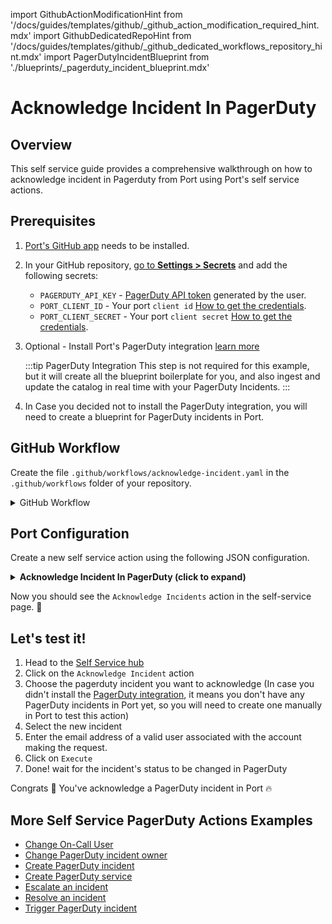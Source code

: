 import GithubActionModificationHint from '/docs/guides/templates/github/_github_action_modification_required_hint.mdx'
import GithubDedicatedRepoHint from '/docs/guides/templates/github/_github_dedicated_workflows_repository_hint.mdx'
import PagerDutyIncidentBlueprint from './blueprints/_pagerduty_incident_blueprint.mdx'

# Acknowledge Incident In PagerDuty

## Overview
This self service guide provides a comprehensive walkthrough on how to acknowledge incident in Pagerduty from Port using Port's self service actions.

## Prerequisites
1. [Port's GitHub app](https://github.com/apps/getport-io) needs to be installed.
2. In your GitHub repository, [go to **Settings > Secrets**](https://docs.github.com/en/actions/security-guides/using-secrets-in-github-actions#creating-secrets-for-a-repository) and add the following secrets:
   - `PAGERDUTY_API_KEY` - [PagerDuty API token](https://support.atlassian.com/atlassian-account/docs/manage-api-tokens-for-your-atlassian-account) generated by the user.
   - `PORT_CLIENT_ID` - Your port `client id` [How to get the credentials](https://docs.getport.io/build-your-software-catalog/sync-data-to-catalog/api/#find-your-port-credentials).
   - `PORT_CLIENT_SECRET` - Your port `client secret` [How to get the credentials](https://docs.getport.io/build-your-software-catalog/sync-data-to-catalog/api/#find-your-port-credentials).
3. Optional - Install Port's PagerDuty integration [learn more](https://docs.getport.io/build-your-software-catalog/sync-data-to-catalog/incident-management/pagerduty)

	:::tip PagerDuty Integration
	This step is not required for this example, but it will create all the blueprint boilerplate for you, and also ingest and update the catalog in real time with your PagerDuty Incidents.
	:::

4. In Case you decided not to install the PagerDuty integration, you will need to create a blueprint for PagerDuty incidents in Port.

<PagerDutyIncidentBlueprint/>

## GitHub Workflow

Create the file `.github/workflows/acknowledge-incident.yaml` in the `.github/workflows` folder of your repository.

<GithubDedicatedRepoHint/>

<details>
<summary>GitHub Workflow</summary>

```yaml showLineNumbers title="acknowledge-incident.yaml"
name: Acknowledge Incident In PagerDuty
on:
  workflow_dispatch:
    inputs:
      from:
        description: The email address of a valid user associated with the account making the request.
        required: true
        type: string
      port_context:
        required: true
        description: includes blueprint, run ID, and entity identifier from Port.

jobs:
  acknowledge_incident:
    runs-on: ubuntu-latest
    steps:
      - name: Log Executing Request to Acknowledge Incident
        uses: port-labs/port-github-action@v1
        with:
          clientId: ${{ secrets.PORT_CLIENT_ID }}
          clientSecret: ${{ secrets.PORT_CLIENT_SECRET }}
          baseUrl: https://api.getport.io
          operation: PATCH_RUN
          runId: ${{fromJson(inputs.port_context).run_id}}
          logMessage: "About to make a request to pagerduty..."

      - name: Request to Acknowledge Incident
        id: acknowledge_incident
        uses: fjogeleit/http-request-action@v1
        with:
          url: 'https://api.pagerduty.com/incidents'
          method: 'PUT'
          customHeaders: '{"Content-Type": "application/json", "Accept": "application/vnd.pagerduty+json;version=2", "Authorization": "Token token=${{ secrets.PAGERDUTY_API_KEY }}", "From": "${{ github.event.inputs.from }}"}'
          data: >-
              {
                "incidents": [
                  {
                    "id": "${{ fromJson(inputs.port_context).entity }}",
                    "type": "incident_reference",
                    "status": "acknowledged"
                  }
                ]
              }

      - name: Log Acknowledge Incident Request Failure 
        if: failure()
        uses: port-labs/port-github-action@v1
        with:
          clientId: ${{ secrets.PORT_CLIENT_ID }}
          clientSecret: ${{ secrets.PORT_CLIENT_SECRET }}
          baseUrl: https://api.getport.io
          operation: PATCH_RUN
          runId: ${{fromJson(inputs.port_context).run_id}}
          logMessage: "Request to acknowledge incident failed ..."

      - name: Log Before Upserting Entity
        uses: port-labs/port-github-action@v1
        with:
          clientId: ${{ secrets.PORT_CLIENT_ID }}
          clientSecret: ${{ secrets.PORT_CLIENT_SECRET }}
          baseUrl: https://api.getport.io
          operation: PATCH_RUN
          runId: ${{fromJson(inputs.port_context).run_id}}
          logMessage: "Reporting the updated incident back to port ..."

      - name: UPSERT Entity
        uses: port-labs/port-github-action@v1
        with:
          identifier: "${{ fromJson(steps.acknowledge_incident.outputs.response).incidents[0].id }}"
          title: "${{ fromJson(steps.acknowledge_incident.outputs.response).incidents[0].title }}"
          blueprint: ${{fromJson(inputs.port_context).blueprint}}
          properties: |-
            {
              "status": "${{ fromJson(steps.acknowledge_incident.outputs.response).incidents[0].status }}",
              "url": "${{ fromJson(steps.acknowledge_incident.outputs.response).incidents[0].self }}",
              "urgency": "${{ fromJson(steps.acknowledge_incident.outputs.response).incidents[0].urgency }}",
              "responder": "${{ fromJson(steps.acknowledge_incident.outputs.response).incidents[0].assignments[0].assignee.summary}}",
              "escalation_policy": "${{ fromJson(steps.acknowledge_incident.outputs.response).incidents[0].escalation_policy.summary }}",
              "created_at": "${{ fromJson(steps.acknowledge_incident.outputs.response).incidents[0].created_at }}",
              "updated_at": "${{ fromJson(steps.acknowledge_incident.outputs.response).incidents[0].updated_at }}"
            }
          relations: "${{ toJson(fromJson(inputs.port_context).relations) }}"
          clientId: ${{ secrets.PORT_CLIENT_ID }}
          clientSecret: ${{ secrets.PORT_CLIENT_SECRET }}
          baseUrl: https://api.getport.io
          operation: UPSERT
          runId: ${{fromJson(inputs.port_context).run_id}}

      - name: Log Upsert Entity Failure 
        if: failure()
        uses: port-labs/port-github-action@v1
        with:
          clientId: ${{ secrets.PORT_CLIENT_ID }}
          clientSecret: ${{ secrets.PORT_CLIENT_SECRET }}
          baseUrl: https://api.getport.io
          operation: PATCH_RUN
          runId: ${{fromJson(inputs.port_context).run_id}}
          logMessage: "Failed to upsert pagerduty incident to port ..."

      - name: Log After Upserting Entity
        uses: port-labs/port-github-action@v1
        with:
          clientId: ${{ secrets.PORT_CLIENT_ID }}
          clientSecret: ${{ secrets.PORT_CLIENT_SECRET }}
          baseUrl: https://api.getport.io
          operation: PATCH_RUN
          runId: ${{fromJson(inputs.port_context).run_id}}
          logMessage: "Entity upserting was successful ✅"
```

</details>

## Port Configuration

Create a new self service action using the following JSON configuration.

<details>
<summary><b> Acknowledge Incident In PagerDuty (click to expand) </b></summary>

<GithubActionModificationHint/>

```json showLineNumbers
{
  "identifier": "pagerdutyIncident_acknowledge_incident",
  "title": "Acknowledge Incident",
  "icon": "pagerduty",
  "description": "Acknowledge incident in pagerduty",
  "trigger": {
    "type": "self-service",
    "operation": "DAY-2",
    "userInputs": {
      "properties": {
        "from": {
          "icon": "User",
          "title": "From",
          "description": "User Email",
          "type": "string",
          "format": "user"
        }
      },
      "required": [
        "from"
      ],
      "order": [
        "from"
      ]
    },
    "blueprintIdentifier": "pagerdutyIncident"
  },
  "invocationMethod": {
    "type": "GITHUB",
    "org": "<GITHUB_ORG>",
    "repo": "<GITHUB_REPO>",
    "workflow": "acknowledge-incidents.yaml",
    "workflowInputs": {
      "from": "{{.inputs.\"from\"}}",
      "port_context": {
        "blueprint": "{{.action.blueprint}}",
        "entity": "{{.entity.identifier}}",
        "run_id": "{{.run.id}}"
      }
    },
    "reportWorkflowStatus": true
  },
  "requiredApproval": false,
  "publish": true
}
```
</details>

Now you should see the `Acknowledge Incidents` action in the self-service page. 🎉

## Let's test it!

1. Head to the [Self Service hub](https://app.getport.io/self-serve)
2. Click on the `Acknowledge Incident` action
3. Choose the pagerduty incident you want to acknowledge (In case you didn't install the [PagerDuty integration](https://docs.getport.io/build-your-software-catalog/sync-data-to-catalog/incident-management/pagerduty), it means you don't have any PagerDuty incidents in Port yet, so you will need to create one manually in Port to test this action)
4. Select the new incident
5. Enter the email address of a valid user associated with the account making the request.
6. Click on `Execute`
7. Done! wait for the incident's status to be changed in PagerDuty

Congrats 🎉 You've acknowledge a PagerDuty incident in Port 🔥

## More Self Service PagerDuty Actions Examples
- [Change On-Call User](https://docs.getport.io/actions-and-automations/setup-backend/github-workflow/examples/PagerDuty/change-on-call-user)
- [Change PagerDuty incident owner](https://docs.getport.io/actions-and-automations/setup-backend/github-workflow/examples/PagerDuty/change-pagerduty-incident-owner)
- [Create PagerDuty incident](https://docs.getport.io/actions-and-automations/setup-backend/github-workflow/examples/PagerDuty/create-pagerduty-incident)
- [Create PagerDuty service](https://docs.getport.io/actions-and-automations/setup-backend/github-workflow/examples/PagerDuty/create-pagerduty-service)
- [Escalate an incident](https://docs.getport.io/actions-and-automations/setup-backend/github-workflow/examples/PagerDuty/escalate-an-incident)
- [Resolve an incident](https://docs.getport.io/actions-and-automations/setup-backend/github-workflow/examples/PagerDuty/resolve-incident)
- [Trigger PagerDuty incident](https://docs.getport.io/actions-and-automations/setup-backend/github-workflow/examples/PagerDuty/trigger-pagerduty-incident)

